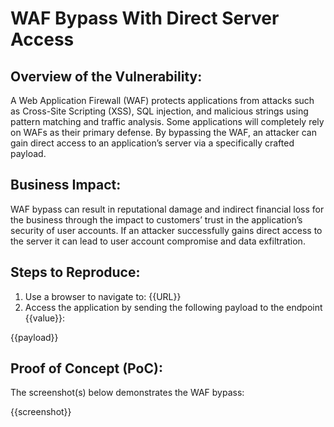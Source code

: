 # WAF Bypass With Direct Server Access

## Overview of the Vulnerability:

A Web Application Firewall (WAF) protects applications from attacks such as Cross-Site Scripting (XSS), SQL injection, and malicious strings using pattern matching and traffic analysis. Some applications will completely rely on WAFs as their primary defense. By bypassing the WAF, an attacker can gain direct access to an application’s server via a specifically crafted payload.

## Business Impact:

WAF bypass can result in reputational damage and indirect financial loss for the business through the impact to customers’ trust in the application’s security of user accounts. If an attacker successfully gains direct access to the server it can lead to user account compromise and data exfiltration.

## Steps to Reproduce:

1. Use a browser to navigate to: {{URL}}
1. Access the application by sending the following payload to the endpoint {{value}}:

{{payload}}

## Proof of Concept (PoC):

The screenshot(s) below demonstrates the WAF bypass:

{{screenshot}}
